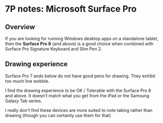 # 7P notes: Microsoft Surface Pro

## Overview

If you are looking for running Windows desktop apps on a standalone tablet, then the **Surface Pro 8** (and above) is a good choice when combined with Surface Pro Signature Keyboard and Slim Pen 2.&#x20;

## Drawing experience

Surface Pro 7 ands below do not have good pens for drawing. They exhibit too much line wobble.

I find the drawing experience to be OK / Tolerable with the Surface Pro 8 and above. It doesn't match what you get from the iPad or the Samsung Galaxy Tab series.

I really don't find these devices are more suited to note taking rather than drawing (though you can certainly use them for that)
